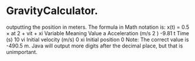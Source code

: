 # GravityCalculator.
outputting the position in meters. The formula in Math notation is: x(t) = 0.5 × at 2 + vit + xi Variable Meaning Value a Acceleration (m/s 2 ) -9.81 t Time (s) 10 vi Initial velocity (m/s) 0 xi Initial position 0 Note: The correct value is -490.5 m. Java will output more digits after the decimal place, but that is unimportant.
